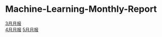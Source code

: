 # Machine-Learning-Monthly-Report
[3月月报](https://github.com/tangqz/Machine-Learning-Monthly-Report/blob/main/%E8%8B%B1%E6%89%8D%E8%AE%A1%E5%88%92%203%E6%9C%88%E6%9C%88%E6%8A%A5.md)  
[4月月报](https://github.com/tangqz/Machine-Learning-Monthly-Report/blob/main/%E8%8B%B1%E6%89%8D%E8%AE%A1%E5%88%92%204%E6%9C%88%E6%9C%88%E6%8A%A5.md)
[5月月报](https://github.com/tangqz/Machine-Learning-Monthly-Report/blob/main/%E8%8B%B1%E6%89%8D%E8%AE%A1%E5%88%92%205%E6%9C%88%E6%9C%88%E6%8A%A5.md)
